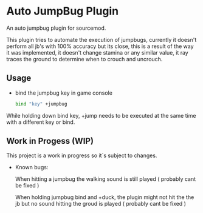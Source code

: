 # Auto JumpBug Plugin

An auto jumpbug plugin for sourcemod.

This plugin tries to automate the execution of jumpbugs, currently it doesn't perform all jb's with 100% accuracy but its close, this is a result of the way it was implemented, it doesn't change stamina or any similar value, it ray traces the ground to determine when to crouch and uncrouch.

## Usage
* bind the jumpbug key in game console

  ```sh
  bind "key" +jumpbug
  ```
 While holding down bind key, +jump needs to be executed at the same time with a different key or bind.
 
## Work in Progess (WIP)
This project is a work in progress so it´s subject to changes.

* Known bugs:
  
  When hitting a jumpbug the walking sound is still played ( probably cant be fixed )
  
  When holding jumpbug bind and +duck, the plugin might not hit the the jb but no sound hitting the groud is played ( probably cant be fixed )
